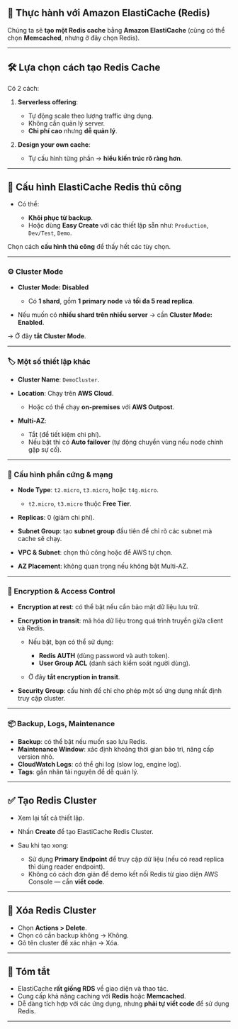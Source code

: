 ## 🧪 **Thực hành với Amazon ElastiCache (Redis)**

Chúng ta sẽ **tạo một Redis cache** bằng **Amazon ElastiCache** (cũng có thể chọn **Memcached**, nhưng ở đây chọn Redis).

---

## 🛠️ **Lựa chọn cách tạo Redis Cache**

Có 2 cách:

1. **Serverless offering**:

   * Tự động scale theo lượng traffic ứng dụng.
   * Không cần quản lý server.
   * **Chi phí cao** nhưng **dễ quản lý**.
2. **Design your own cache**:

   * Tự cấu hình từng phần → **hiểu kiến trúc rõ ràng hơn**.

---

## 🔧 **Cấu hình ElastiCache Redis thủ công**

* Có thể:

  * **Khôi phục từ backup**.
  * Hoặc dùng **Easy Create** với các thiết lập sẵn như: `Production`, `Dev/Test`, `Demo`.

Chọn cách **cấu hình thủ công** để thấy hết các tùy chọn.

---

### ⚙️ Cluster Mode

* **Cluster Mode: Disabled**

  * Có **1 shard**, gồm **1 primary node** và **tối đa 5 read replica**.
* Nếu muốn có **nhiều shard trên nhiều server** → cần **Cluster Mode: Enabled**.

→ Ở đây **tắt Cluster Mode**.

---

### 🏷️ Một số thiết lập khác

* **Cluster Name**: `DemoCluster`.
* **Location**: Chạy trên **AWS Cloud**.

  * Hoặc có thể chạy **on-premises** với **AWS Outpost**.
* **Multi-AZ**:

  * Tắt (để tiết kiệm chi phí).
  * Nếu bật thì có **Auto failover** (tự động chuyển vùng nếu node chính gặp sự cố).

---

### 📌 Cấu hình phần cứng & mạng

* **Node Type**: `t2.micro`, `t3.micro`, hoặc `t4g.micro`.

  * `t2.micro`, `t3.micro` thuộc **Free Tier**.
* **Replicas**: 0 (giảm chi phí).
* **Subnet Group**: tạo **subnet group** đầu tiên để chỉ rõ các subnet mà cache sẽ chạy.
* **VPC & Subnet**: chọn thủ công hoặc để AWS tự chọn.
* **AZ Placement**: không quan trọng nếu không bật Multi-AZ.

---

### 🔐 Encryption & Access Control

* **Encryption at rest**: có thể bật nếu cần bảo mật dữ liệu lưu trữ.

* **Encryption in transit**: mã hóa dữ liệu trong quá trình truyền giữa client và Redis.

  * Nếu bật, bạn có thể sử dụng:

    * **Redis AUTH** (dùng password và auth token).
    * **User Group ACL** (danh sách kiểm soát người dùng).
  * Ở đây **tắt encryption in transit**.

* **Security Group**: cấu hình để chỉ cho phép một số ứng dụng nhất định truy cập cluster.

---

### 📦 Backup, Logs, Maintenance

* **Backup**: có thể bật nếu muốn sao lưu Redis.
* **Maintenance Window**: xác định khoảng thời gian bảo trì, nâng cấp version nhỏ.
* **CloudWatch Logs**: có thể ghi log (slow log, engine log).
* **Tags**: gắn nhãn tài nguyên để dễ quản lý.

---

## ✅ **Tạo Redis Cluster**

* Xem lại tất cả thiết lập.
* Nhấn **Create** để tạo ElastiCache Redis Cluster.
* Sau khi tạo xong:

  * Sử dụng **Primary Endpoint** để truy cập dữ liệu (nếu có read replica thì dùng reader endpoint).
  * Không có cách đơn giản để demo kết nối Redis từ giao diện AWS Console — cần **viết code**.

---

## 🧹 **Xóa Redis Cluster**

* Chọn **Actions > Delete**.
* Chọn có cần backup không → Không.
* Gõ tên cluster để xác nhận → Xóa.

---

## 📌 Tóm tắt

* ElastiCache **rất giống RDS** về giao diện và thao tác.
* Cung cấp khả năng caching với **Redis** hoặc **Memcached**.
* Dễ dàng tích hợp với các ứng dụng, nhưng **phải tự viết code** để sử dụng Redis.

---
